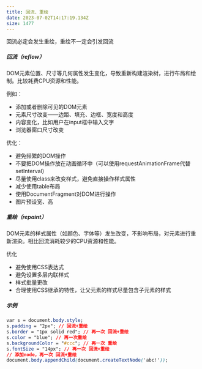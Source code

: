 ```yaml
---
title: 回流、重绘
date: 2023-07-02T14:17:19.134Z
size: 1477
---
```

回流必定会发生重绘，重绘不一定会引发回流

##### 回流（reflow）
DOM元素位置、尺寸等几何属性发生变化，导致重新构建渲染树，进行布局和绘制。比较耗费CPU资源和性能。

例如：
- 添加或者删除可见的DOM元素
- 元素尺寸改变——边距、填充、边框、宽度和高度
- 内容变化，比如用户在input框中输入文字
- 浏览器窗口尺寸改变

优化：
- 避免频繁的DOM操作
- 不要把DOM操作放在动画循环中（可以使用requestAnimationFrame代替setInterval）
- 尽量使用class来改变样式，避免直接操作样式属性
- 减少使用table布局
- 使用DocumentFragment对DOM进行操作
- 图片预设宽、高


##### 重绘（repaint）
DOM元素的样式属性（如颜色、字体等）发生改变，不影响布局，对元素进行重新渲染。相比回流消耗较少的CPU资源和性能。

优化
- 避免使用CSS表达式
- 避免设置多层内联样式
- 样式批量更改
- 合理使用CSS继承的特性，让父元素的样式尽量包含子元素的样式

##### 示例
```css
var s = document.body.style;
s.padding = "2px"; // 回流+重绘
s.border = "1px solid red"; // 再一次 回流+重绘
s.color = "blue"; // 再一次重绘
s.backgroundColor = "#ccc"; // 再一次 重绘
s.fontSize = "14px"; // 再一次 回流+重绘
// 添加node，再一次 回流+重绘
document.body.appendChild(document.createTextNode('abc!'));
```

